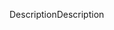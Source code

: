 <span data-ttu-id="d9bcb-101">Description</span><span class="sxs-lookup"><span data-stu-id="d9bcb-101">Description</span></span>
